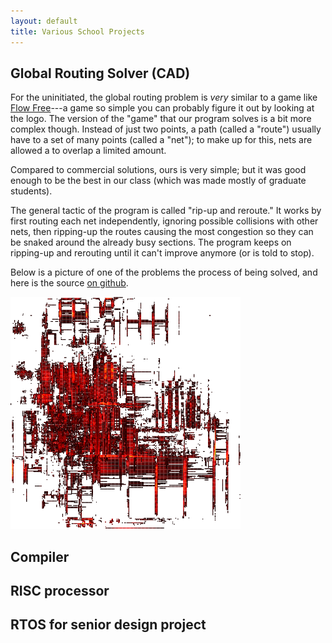 ```yaml
---
layout: default
title: Various School Projects
---
```


## Global Routing Solver (CAD)

For the uninitiated, the global routing problem is *very* similar to a game like [Flow Free](https://en.wikipedia.org/wiki/Flow_Free)---a game so simple you can probably figure it out by looking at the logo. The version of the "game" that our program solves is a bit more complex though. Instead of just two points, a path (called a "route") usually have to a set of many points (called a "net"); to make up for this, nets are allowed a to overlap a limited amount.

Compared to commercial solutions, ours is very simple; but it was good enough to be the best in our class (which was made mostly of graduate students).

The general tactic of the program is called "rip-up and reroute." It works by first routing each net independently, ignoring possible collisions with other nets, then ripping-up the routes causing the most congestion so they can be snaked around the already busy sections. The program keeps on ripping-up and rerouting until it can't improve anymore (or is told to stop).

Below is a picture of one of the problems the process of being solved, and here is the source [on github](https://github.com/rcbuchanan/ece556-router).

![congestion](/uploads/congestion.png)

## Compiler

## RISC processor

## RTOS for senior design project
